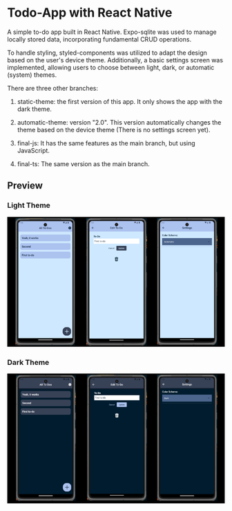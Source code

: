 # Todo-App with React Native

A simple to-do app built in React Native. Expo-sqlite was used to manage locally stored data, incorporating fundamental CRUD operations.

To handle styling, styled-components was utilized to adapt the design based on the user's device theme. Additionally, a basic settings screen was implemented, allowing users to choose between light, dark, or automatic (system) themes.

There are three other branches:

1. static-theme: the first version of this app. It only shows the app with the dark theme.

2. automatic-theme: version "2.0". This version automatically changes the theme based on the device theme (There is no settings screen yet).

3. final-js: It has the same features as the main branch, but using JavaScript.

4. final-ts: The same version as the main branch.

## Preview

### Light Theme

![light theme](./assets/light.png)

### Dark Theme

![dark theme](./assets/dark.png)
